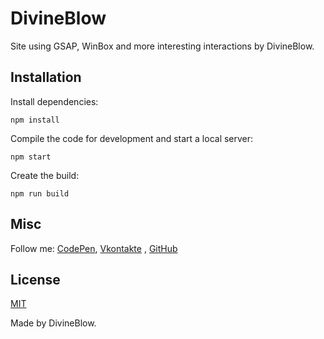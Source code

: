 # DivineBlow

Site using GSAP, WinBox and more interesting interactions by DivineBlow.

## Installation

Install dependencies:

```
npm install
```

Compile the code for development and start a local server:

```
npm start
```

Create the build:

```
npm run build
```

## Misc

Follow me: [CodePen](https://codepen.io/DivineBlow), [Vkontakte](https://vk.com/jesus.the.lord) , [GitHub](https://github.com/DivineBlow)

## License

[MIT](LICENSE)

Made by DivineBlow.
